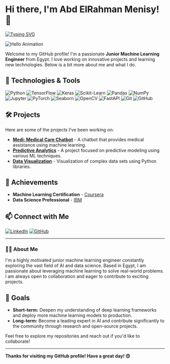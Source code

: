 # Hi there, I'm Abd ElRahman Menisy! 👋

[![Typing SVG](https://readme-typing-svg.herokuapp.com?font=Fira+Code&size=24&pause=1000&color=000000&width=435&lines=Junior+Machine+Learning+Engineer;Always+learning+new+things;Open+to+collaborations)](https://git.io/typing-svg)

![Hello Animation](https://media.giphy.com/media/l378Ayc94FjP7drTy/giphy.gif)

Welcome to my GitHub profile! I'm a passionate **Junior Machine Learning Engineer** from Egypt. I love working on innovative projects and learning new technologies. Below is a bit more about me and what I do.

## 🔧 Technologies & Tools

![Python](https://img.shields.io/badge/-Python-333333?style=flat&logo=python)
![TensorFlow](https://img.shields.io/badge/-TensorFlow-333333?style=flat&logo=tensorflow)
![Keras](https://img.shields.io/badge/-Keras-333333?style=flat&logo=keras)
![Scikit-Learn](https://img.shields.io/badge/-Scikit--Learn-333333?style=flat&logo=scikit-learn)
![Pandas](https://img.shields.io/badge/-Pandas-333333?style=flat&logo=pandas)
![NumPy](https://img.shields.io/badge/-NumPy-333333?style=flat&logo=numpy)
![Jupyter](https://img.shields.io/badge/-Jupyter-333333?style=flat&logo=jupyter)
![PyTorch](https://img.shields.io/badge/-PyTorch-333333?style=flat&logo=pytorch)
![Seaborn](https://img.shields.io/badge/-Seaborn-333333?style=flat&logo=seaborn)
![OpenCV](https://img.shields.io/badge/-OpenCV-333333?style=flat&logo=opencv)
![FastAPI](https://img.shields.io/badge/-FastAPI-333333?style=flat&logo=fastapi)
![Git](https://img.shields.io/badge/-Git-333333?style=flat&logo=git)
![GitHub](https://img.shields.io/badge/-GitHub-333333?style=flat&logo=github)

## 🛠 Projects

Here are some of the projects I've been working on:

- **[Medi: Medical Care Chatbot](https://github.com/Abdelrahman-Menisy/medi)** - A chatbot that provides medical assistance using machine learning.
- **[Predictive Analytics](https://github.com/Abdelrahman-Menisy/predictive-analytics)** - A project focused on predictive modeling using various ML techniques.
- **[Data Visualization](https://github.com/Abdelrahman-Menisy/data-visualization)** - Visualization of complex data sets using Python libraries.

## 🏅 Achievements

- **Machine Learning Certification** - [Coursera](https://www.coursera.org/)
- **Data Science Professional** - [IBM](https://www.ibm.com/)

## 📫 Connect with Me

[![LinkedIn](https://img.shields.io/badge/-LinkedIn-0077B5?style=flat&logo=linkedin)](https://www.linkedin.com/in/abd-elrahman-menisy-7aab40232)
[![GitHub](https://img.shields.io/badge/-GitHub-333333?style=flat&logo=github)](https://github.com/Abdelrahman-Menisy)

---

### 🧑‍💻 About Me

I'm a highly motivated junior machine learning engineer constantly exploring the vast field of AI and data science. Based in Egypt, I am passionate about leveraging machine learning to solve real-world problems. I am always open to collaboration and eager to contribute to exciting projects.

## 🎯 Goals

- **Short-term:** Deepen my understanding of deep learning frameworks and deploy more machine learning models to production.
- **Long-term:** Become a leading expert in AI and contribute significantly to the community through research and open-source projects.

Feel free to explore my repositories and reach out if you'd like to collaborate!

---

**Thanks for visiting my GitHub profile! Have a great day! 😊**
